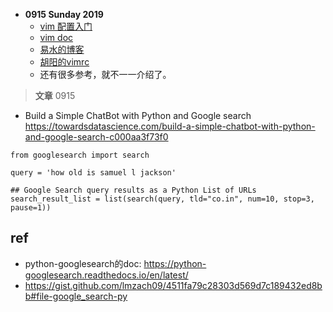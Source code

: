 - **0915 Sunday 2019**
  - [vim 配置入门](http://www.ruanyifeng.com/blog/2018/09/vimrc.html)
  - [vim doc](http://vimcdoc.sourceforge.net/doc/filetype.html)
  - [易水的博客](https://blog.easwy.com/archives/advanced-vim-skills-filetype-on/)
  - [胡阳的vimrc](github.com/the5fire/myvim/)
  - 还有很多参考，就不一一介绍了。

>**文章** 0915 
- Build a Simple ChatBot with Python and Google search
https://towardsdatascience.com/build-a-simple-chatbot-with-python-and-google-search-c000aa3f73f0
  
```
from googlesearch import search

query = 'how old is samuel l jackson'

## Google Search query results as a Python List of URLs
search_result_list = list(search(query, tld="co.in", num=10, stop=3, pause=1))
```
## ref
+ python-googlesearch的doc: https://python-googlesearch.readthedocs.io/en/latest/
+ https://gist.github.com/lmzach09/4511fa79c28303d569d7c189432ed8bb#file-google_search-py
